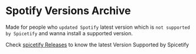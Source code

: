 # Spotify Versions Archive

Made for people who `updated Spotify` latest version which is `not supported by Spicetify` and wanna install a supported version.

Check [spicetify Releases](https://github.com/spicetify/spicetify-cli/releases/tag/v2.10.1) to know the latest Version Supported by Spicetify
